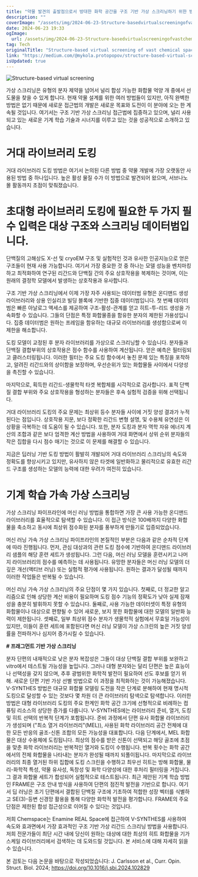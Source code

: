 ```yaml
---
title: "약물 발견의 출발점으로서 방대한 화학 공간을 구조 기반 가상 스크리닝하기 위한 방법"
description: ""
coverImage: "/assets/img/2024-06-23-Structure-basedvirtualscreeningofvastchemicalspaceasastartingpointfordrugdiscovery_0.png"
date: 2024-06-23 19:33
ogImage:
  url: /assets/img/2024-06-23-Structure-basedvirtualscreeningofvastchemicalspaceasastartingpointfordrugdiscovery_0.png
tag: Tech
originalTitle: "Structure-based virtual screening of vast chemical space as a starting point for drug discovery"
link: "https://medium.com/@mykola.protopopov/structure-based-virtual-screening-of-vast-chemical-space-as-a-starting-point-for-drug-discovery-fc7daab2642b"
isUpdated: true
---
```


![Structure-based virtual screening](/assets/img/2024-06-23-Structure-basedvirtualscreeningofvastchemicalspaceasastartingpointfordrugdiscovery_0.png)

가상 스크리닝은 유형의 분자 제약을 넘어서 널리 합성 가능한 화합물 억양 개 중에서 선도물을 찾을 수 있게 합니다. 현재 약물 설계를 위한 여러 방법들이 있지만, 아직 완벽한 방법은 없기 때문에 새로운 접근법의 개발은 새로운 목표와 도전이 이 분야에 오는 한 계속될 것입니다.
여기서는 구조 기반 가상 스크리닝 접근법에 집중하고 있으며, 널리 사용되고 있는 새로운 기계 학습 기술과 시너지를 이루고 있는 것을 성공적으로 소개하고 있습니다.

# 거대 라이브러리 도킹

거대 라이브러리 도킹 방법은 여기서 논의된 다른 방법 중 약물 개발에 가장 오랫동안 사용된 방법 중 하나입니다. 높은 활성 물질 수가 이 방법으로 발견되어 왔으며, 서브나노 몰 활동까지 초점이 맞춰졌습니다.

<div class="content-ad"></div>

# 초대형 라이브러리 도킹에 필요한 두 가지 필수 입력은 대상 구조와 스크리닝 데이터범입니다.

단백질의 고해상도 X-선 및 cryoEM 구조 및 실험적인 것과 유사한 인공지능으로 얻은 구조들이 현재 사용 가능합니다. 여기서 가장 중요한 것 중 하나는 모델 성능을 벤치마킹하고 최적화하여 연구된 리간드와 단백질 간의 주요 상호작용을 복제하는 것이며, 이는 원래의 결정학 모델에서 발생하는 상호작용과 유사합니다.

구조 기반 가상 스크리닝에서 이제 가장 자주 사용되는 데이터범 유형은 온디맨드 생성 라이브러리와 상용 인실리코 빌딩 블록에 기반한 집중 데이터범입니다. 첫 번째 데이터범은 빠른 아날로그 액세스를 제공하여 구조-활성-관계를 얻고 히트-투-리드 생성을 가속화할 수 있습니다. 그들의 단점은 특정 화합물종을 함유한 분자의 제한된 가용성입니다. 집중 데이터범은 원하는 프레임을 함유하는 대규모 라이브러리를 생성함으로써 이 제한을 해소합니다.

도킹 모델이 교정된 후 분자 라이브러리를 가상으로 스크리닝할 수 있습니다. 분자들과 단백질 결합부위의 상호작용은 점수 함수를 사용하여 계산됩니다. 얻은 예측은 필터링되고 클러스터링됩니다. 이러한 필터는 주요 도킹 함수에서 놓친 문제 있는 특징을 포착하고, 알려진 리간드와의 상이함을 보장하며, 우선순위가 있는 화합물들 사이에서 다양성을 촉진할 수 있습니다.

<div class="content-ad"></div>

마지막으로, 획득한 리간드-생물학적 타겟 복합체를 시각적으로 검사합니다. 표적 단백질 결합 부위와 주요 상호작용을 형성하는 분자들은 후속 실험적 검증을 위해 선택됩니다.

거대 라이브러리 도킹의 주요 문제는 최상위 등수 분자들 사이에 거짓 양성 결과가 누적된다는 점입니다. 상호작용 지문, 보다 정확한 리간드 변형 설명, 및 수용체 유연성은 이 상황을 극복하는 데 도움이 될 수 있습니다. 또한, 분자 도킹과 분자 역학 자유 에너지 계산의 조합과 같은 보다 엄격한 계산 방법을 사용하여 거대 화면에서 상위 순위 분자들의 작은 집합을 다시 점수 매기는 것으로 이 문제를 해결할 수 있습니다.

지금은 딥러닝 기반 도킹 방법이 활발히 개발되어 거대 라이브러리 스크리닝의 속도와 정확도를 향상시키고 있지만, 유사하지 않은 타겟에 일반화하고 물리적으로 유효한 리간드 구조를 생성하는 모델의 능력에 대한 우려가 여전히 있습니다.

# 기계 학습 가속 가상 스크리닝

<div class="content-ad"></div>

가상 스크리닝 파이프라인에 머신 러닝 방법을 통합하면 가장 큰 사용 가능한 온디맨드 라이브러리를 효율적으로 탐색할 수 있습니다. 이 접근 방식은 100배까지 다양한 화합물을 축소하고 동시에 최상위 점수화된 분자를 풍부하게 만들기로 입증되었습니다.

머신 러닝 가속 가상 스크리닝 파이프라인의 본질적인 부분은 다음과 같은 순차적 단계에 따라 진행됩니다. 먼저, 관심 대상과의 관련 도킹 점수에 기반하여 온디맨드 라이브러리 샘플의 해당 훈련 세트가 생성됩니다. 그런 다음, 머신 러닝 모델을 훈련시키고 나머지 라이브러리의 점수를 예측하는 데 사용됩니다. 유망한 분자들은 머신 러닝 모델의 더 깊은 개선(액티브 러닝) 또는 실험적 평가에 사용됩니다. 원하는 결과가 달성될 때까지 이러한 작업들은 반복될 수 있습니다.

머신 러닝 가속 가상 스크리닝의 주요 단점이 몇 가지 있습니다. 첫째로, 더 정교한 알고리즘으로 인해 상당한 계산 비용이 필요하며 도킹 점수 기능의 정확도가 낮아 실제 잠재성을 충분히 발휘하지 못할 수 있습니다. 둘째로, 사용 가능한 데이터셋이 특정 유형의 화합물이나 대상으로 편향될 수 있어 새로운, 보지 못한 화합물에 대한 모델의 일반화 능력이 제한됩니다. 셋째로, 일부 최상위 점수 분자가 생물학적 실험에서 무효일 가능성이 있지만, 이들이 훈련 세트에 포함된다면 머신 러닝 모델이 가상 스크린의 높은 거짓 양성률을 전파하거나 심지어 증가시킬 수 있습니다.

**# 프래그먼트 기반 가상 스크리닝**

<div class="content-ad"></div>

분자 단편의 내재적으로 낮은 분자 복잡성은 그들이 대상 단백질 결합 부위를 보완하고 vitro에서 테스트될 가능성을 높입니다. 그러나 대형 분자와는 달리 단편은 높은 효능이나 선택성을 갖지 않으며, 추후 광범위한 화학적 발전이 필요하여 선도 후보를 얻기 위해. 새로운 단편 기반 가상 선별 방법으로 이 과정을 최적화하는 것이 가능해졌습니다.
V-SYNTHES 방법은 대규모 화합물 모델링 도전을 작은 단계로 분해하여 현재 명시적 도킹으로 달성할 수 있는 것보다 몇 차원 더 큰 라이브러리 탐색으로 탐색합니다. 이러한 방법은 대형 라이브러리 도킹의 주요 한계인 화학 공간 크기에 선형적으로 비례하는 컴퓨팅 리소스의 상당한 증가를 다룹니다.
V-SYNTHES에는 라이브러리 준비, 열거, 도킹 및 히트 선택의 반복적 단계가 포함됩니다. 준비 과정에서 단편 유사 화합물 라이브러리가 생성되며 ("최소 열거 라이브러리"(MEL)), 사용된 화학 라이브러리 공간 전체에 대한 모든 반응의 골조-신톤 조합의 모든 가능성을 대표합니다. 다음 단계에서, MEL 화합물은 대상 수용체에 도킹됩니다. 최상의 점수를 받은 신톤이 선택되고 해당 골조에 초점을 맞춘 화학 라이브러리는 반복적인 열거와 도킹이 수행됩니다. 반복 횟수는 화학 공간에서의 전체 화합물을 나타내는 분자가 완성될 때까지 되풀이됩니다. 마지막으로 라이브러리의 최종 열거된 하위 집합에 도킹 스크린을 수행하고 최우선 히트는 방해 화합물, 물리-화학적 특성, 약물 유사성, 독창성 및 화학 다양성에 대한 후처리 필터링을 거칩니다. 그 결과 화합물 세트가 합성되어 실험적으로 테스트됩니다.
최근 제안된 기계 학습 방법인 FRAME은 구조 안내 방식을 사용하여 단편의 점진적 발전을 기반으로 합니다. 여기서 딥 러닝은 초기 단편에서 결합된 단백질 구조에 기초하여 적합한 성장 벡터를 식별하고 SE(3)-등변 신경망 활용을 통해 다양한 화학적 발전을 평가합니다. FRAME의 주요 단점은 제한된 합성 접근성으로 이어질 수 있다는 것입니다.

저희 Chemspace는 Enamine REAL Space에 접근하여 V-SYNTHES를 사용하여 속도와 효과면에서 가장 효과적인 구조 기반 가상 리간드 스크리닝 방법을 사용합니다. 저희 전문가들이 최단 시간 내에 당신이 원하는 대상에 대한 최상의 히트 화합물을 기가 스케일 라이브러리에서 검색하는 데 도와드릴 것입니다. 본 서비스에 대해 자세히 읽을 수 있습니다.

본 검토는 다음 논문을 바탕으로 작성되었습니다: J. Carlsson et al., Curr. Opin. Struct. Biol. 2024; https://doi.org/10.1016/j.sbi.2024.102829
